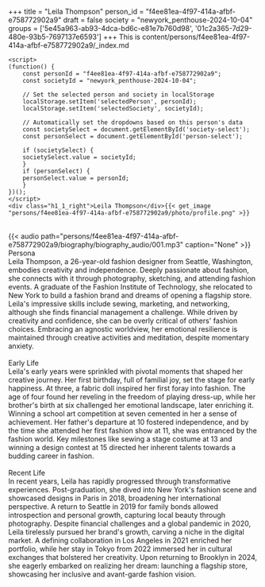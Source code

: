 +++
title = "Leila Thompson"
person_id = "f4ee81ea-4f97-414a-afbf-e758772902a9"
draft = false
society = "newyork_penthouse-2024-10-04"
groups = ['5e45a963-ab93-4dca-bd6c-e81e7b760d98', '01c2a365-7d29-480e-93b5-7697137e6593']
+++
This is content/persons/f4ee81ea-4f97-414a-afbf-e758772902a9/_index.md


    <script>
    (function() {
        const personId = "f4ee81ea-4f97-414a-afbf-e758772902a9";
        const societyId = "newyork_penthouse-2024-10-04";

        // Set the selected person and society in localStorage
        localStorage.setItem('selectedPerson', personId);
        localStorage.setItem('selectedSociety', societyId);

        // Automatically set the dropdowns based on this person's data
        const societySelect = document.getElementById('society-select');
        const personSelect = document.getElementById('person-select');

        if (societySelect) {
        societySelect.value = societyId;
        }
        if (personSelect) {
        personSelect.value = personId;
        }
    })();
    </script>
    <div class="h1_1_right">Leila Thompson</div>{{< get_image "persons/f4ee81ea-4f97-414a-afbf-e758772902a9/photo/profile.png" >}}
<br>
{{< audio
    path="persons/f4ee81ea-4f97-414a-afbf-e758772902a9/biography/biography_audio/001.mp3" 
    caption="None"
>}}
<br>
<div class="h2">Persona</div><div class="plain">Leila Thompson, a 26-year-old fashion designer from Seattle, Washington, embodies creativity and independence. Deeply passionate about fashion, she connects with it through photography, sketching, and attending fashion events. A graduate of the Fashion Institute of Technology, she relocated to New York to build a fashion brand and dreams of opening a flagship store. Leila's impressive skills include sewing, marketing, and networking, although she finds financial management a challenge. While driven by creativity and confidence, she can be overly critical of others' fashion choices. Embracing an agnostic worldview, her emotional resilience is maintained through creative activities and meditation, despite momentary anxiety.

</div><br>
<div class="h2">Early Life</div><div class="plain">Leila's early years were sprinkled with pivotal moments that shaped her creative journey. Her first birthday, full of familial joy, set the stage for early happiness. At three, a fabric doll inspired her first foray into fashion. The age of four found her reveling in the freedom of playing dress-up, while her brother's birth at six challenged her emotional landscape, later enriching it. Winning a school art competition at seven cemented in her a sense of achievement. Her father's departure at 10 fostered independence, and by the time she attended her first fashion show at 11, she was entranced by the fashion world. Key milestones like sewing a stage costume at 13 and winning a design contest at 15 directed her inherent talents towards a budding career in fashion.

</div><br>
<div class="h2">Recent Life</div><div class="plain">In recent years, Leila has rapidly progressed through transformative experiences. Post-graduation, she dived into New York's fashion scene and showcased designs in Paris in 2018, broadening her international perspective. A return to Seattle in 2019 for family bonds allowed introspection and personal growth, capturing local beauty through photography. Despite financial challenges and a global pandemic in 2020, Leila tirelessly pursued her brand's growth, carving a niche in the digital market. A defining collaboration in Los Angeles in 2021 enriched her portfolio, while her stay in Tokyo from 2022 immersed her in cultural exchanges that bolstered her creativity. Upon returning to Brooklyn in 2024, she eagerly embarked on realizing her dream: launching a flagship store, showcasing her inclusive and avant-garde fashion vision.</div><br>
